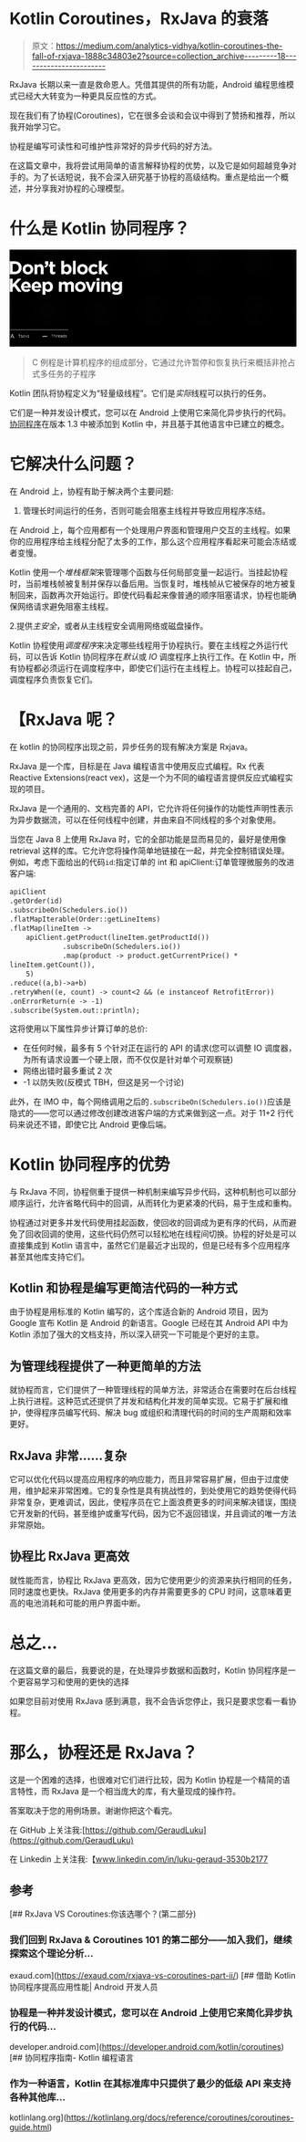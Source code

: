 # Kotlin Coroutines，RxJava 的衰落

> 原文：<https://medium.com/analytics-vidhya/kotlin-coroutines-the-fall-of-rxjava-1888c34803e2?source=collection_archive---------18----------------------->

RxJava 长期以来一直是救命恩人。凭借其提供的所有功能，Android 编程思维模式已经大大转变为一种更具反应性的方式。

现在我们有了协程(Coroutines)，它在很多会谈和会议中得到了赞扬和推荐，所以我开始学习它。

协程是编写可读性和可维护性非常好的异步代码的好方法。

在这篇文章中，我将尝试用简单的语言解释协程的优势，以及它是如何超越竞争对手的。为了长话短说，我不会深入研究基于协程的高级结构。重点是给出一个概述，并分享我对协程的心理模型。

# 什么是 Kotlin 协同程序？

![](img/8238bdc84dcaf840c5e2875aa3d4c9b9.png)

> C 例程是计算机程序的组成部分，它通过允许暂停和恢复执行来概括非抢占式多任务的子程序

Kotlin 团队将协程定义为“轻量级线程”。它们是*实际*线程可以执行的任务。

它们是一种并发设计模式，您可以在 Android 上使用它来简化异步执行的代码。[协同程序](https://kotlinlang.org/docs/reference/coroutines/coroutines-guide.html)在版本 1.3 中被添加到 Kotlin 中，并且基于其他语言中已建立的概念。

# 它解决什么问题？

在 Android 上，协程有助于解决两个主要问题:

1.  管理长时间运行的任务，否则可能会阻塞主线程并导致应用程序冻结。

在 Android 上，每个应用都有一个处理用户界面和管理用户交互的主线程。如果你的应用程序给主线程分配了太多的工作，那么这个应用程序看起来可能会冻结或者变慢。

Kotlin 使用一个*堆栈框架*来管理哪个函数与任何局部变量一起运行。当挂起协程时，当前堆栈帧被复制并保存以备后用。当恢复时，堆栈帧从它被保存的地方被复制回来，函数再次开始运行。即使代码看起来像普通的顺序阻塞请求，协程也能确保网络请求避免阻塞主线程。

2.提供*主安全*，或者从主线程安全调用网络或磁盘操作。

Kotlin 协程使用*调度程序*来决定哪些线程用于协程执行。要在主线程之外运行代码，可以告诉 Kotlin 协同程序在*默认*或 *IO* 调度程序上执行工作。在 Kotlin 中，所有协程都必须运行在调度程序中，即使它们运行在主线程上。协程可以挂起自己，调度程序负责恢复它们。

# 【RxJava 呢？

在 kotlin 的协同程序出现之前，异步任务的现有解决方案是 Rxjava。

RxJava 是一个库，目标是在 Java 编程语言中使用反应式编程。Rx 代表 Reactive Extensions(react vex)，这是一个为不同的编程语言提供反应式编程实现的项目。

RxJava 是一个通用的、文档完善的 API，它允许将任何操作的功能性声明性表示为异步数据流，可以在任何线程中创建，并由来自不同线程的多个对象使用。

当您在 Java 8 上使用 RxJava 时，它的全部功能是显而易见的，最好是使用像 retrieval 这样的库。它允许您将操作简单地链接在一起，并完全控制错误处理。例如，考虑下面给出的代码`id`:指定订单的 int 和 apiClient:订单管理微服务的改进客户端:

```
apiClient
.getOrder(id)
.subscribeOn(Schedulers.io())
.flatMapIterable(Order::getLineItems)
.flatMap(lineItem ->
    apiClient.getProduct(lineItem.getProductId())
             .subscribeOn(Schedulers.io())
             .map(product -> product.getCurrentPrice() * lineItem.getCount()),
    5)
.reduce((a,b)->a+b)
.retryWhen((e, count) -> count<2 && (e instanceof RetrofitError))
.onErrorReturn(e -> -1)
.subscribe(System.out::println);
```

这将使用以下属性异步计算订单的总价:

*   在任何时候，最多有 5 个针对正在运行的 API 的请求(您可以调整 IO 调度器，为所有请求设置一个硬上限，而不仅仅是针对单个可观察链)
*   网络出错时最多重试 2 次
*   -1 以防失败(反模式 TBH，但这是另一个讨论)

此外，在 IMO 中，每个网络调用之后的`.subscribeOn(Schedulers.io())`应该是隐式的——您可以通过修改创建改进客户端的方式来做到这一点。对于 11+2 行代码来说还不错，即使它比 Android 更像后端。

# Kotlin 协同程序的优势

与 RxJava 不同，协程侧重于提供一种机制来编写异步代码，这种机制也可以部分顺序运行，允许省略代码中的回调，从而转化为更紧凑的代码，易于生成和重构。

协程通过对更多并发代码使用挂起函数，使回收的回调成为更有序的代码，从而避免了回收回调的使用，这些代码仍然可以轻松地在线程间切换。协程的好处是可以直接集成到 Kotlin 语言中，虽然它们是最近才出现的，但是已经有多个应用程序甚至其他库支持它们。

## Kotlin 和协程是编写更简洁代码的一种方式

由于协程是用标准的 Kotlin 编写的，这个库适合新的 Android 项目，因为 Google 宣布 Kotlin 是 Android 的新语言。Google 已经在其 Android API 中为 Kotlin 添加了强大的文档支持，所以深入研究一下可能是个更好的主意。

## 为管理线程提供了一种更简单的方法

就协程而言，它们提供了一种管理线程的简单方法，非常适合在需要时在后台线程上执行进程。这种范式还提供了并发和结构化并发的简单实现。它易于扩展和维护，使得程序员编写代码、解决 bug 或组织和清理代码的时间的生产周期和效率更好。

## RxJava 非常……复杂

它可以优化代码以提高应用程序的响应能力，而且非常容易扩展，但由于过度使用，维护起来非常困难。它的复杂性是具有挑战性的，到处使用它的趋势使得代码非常复杂，更难调试，因此，使程序员在它上面浪费更多的时间来解决错误，围绕它开发新的代码，甚至维护或重写代码，因为它不返回错误，并且调试的唯一方法非常原始。

## 协程比 RxJava 更高效

就性能而言，协程比 RxJava 更高效，因为它使用更少的资源来执行相同的任务，同时速度也更快。RxJava 使用更多的内存并需要更多的 CPU 时间，这意味着更高的电池消耗和可能的用户界面中断。

# 总之…

在这篇文章的最后，我要说的是，在处理异步数据和函数时，Kotlin 协同程序是一个更容易学习和使用的更快的选择

如果您目前对使用 RxJava 感到满意，我不会告诉您停止，我只是要求您看一看协程。

# 那么，协程还是 RxJava？

这是一个困难的选择，也很难对它们进行比较，因为 Kotlin 协程是一个精简的语言特性，而 RxJava 是一个相当庞大的库，有大量现成的操作符。

答案取决于您的用例场景。谢谢你把这个看完。

在 GitHub 上关注我:[https://github.com/GeraudLuku](https://github.com/GeraudLuku)

在 Linkedin 上关注我:【www.linkedin.com/in/luku-geraud-3530b2177 

## 参考

[](https://exaud.com/rxjava-vs-coroutines-part-ii/) [## RxJava VS Coroutines:你该选哪个？(第二部分)

### 我们回到 RxJava & Coroutines 101 的第二部分——加入我们，继续探索这个理论分析…

exaud.com](https://exaud.com/rxjava-vs-coroutines-part-ii/) [](https://developer.android.com/kotlin/coroutines) [## 借助 Kotlin 协同程序提高应用性能| Android 开发人员

### 协程是一种并发设计模式，您可以在 Android 上使用它来简化异步执行的代码…

developer.android.com](https://developer.android.com/kotlin/coroutines) [](https://kotlinlang.org/docs/reference/coroutines/coroutines-guide.html) [## 协同程序指南- Kotlin 编程语言

### 作为一种语言，Kotlin 在其标准库中只提供了最少的低级 API 来支持各种其他库…

kotlinlang.org](https://kotlinlang.org/docs/reference/coroutines/coroutines-guide.html)